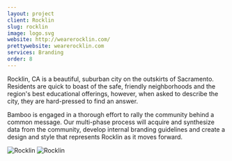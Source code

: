 ```yaml
---
layout: project
client: Rocklin
slug: rocklin
image: logo.svg 
website: http://wearerocklin.com/
prettywebsite: wearerocklin.com
services: Branding
order: 8
---
```


Rocklin, CA is a beautiful, suburban city on the outskirts of Sacramento. Residents are quick to boast of the safe, friendly neighborhoods and the region's best educational offerings, however, when asked to describe the city, they are hard-pressed to find an answer. 

Bamboo is engaged in a thorough effort to rally the community behind a common message. Our multi-phase process will acquire and synthesize data from the community, develop internal branding guidelines and create a design and style that represents Rocklin as it moves forward. 

![Rocklin](/images/client-assets/{{page.slug}}/01.jpg)
![Rocklin](/images/client-assets/{{page.slug}}/02.jpg)